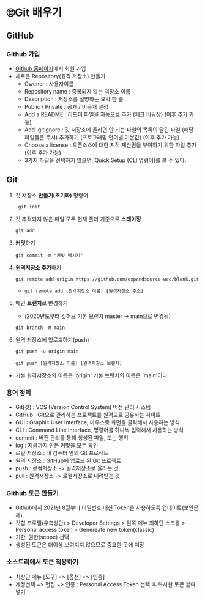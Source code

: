 🙄Git 배우기
===

GitHub
---
### Github 가입
- [Github 홈페이지](https://github.com/)에서 회원 가입
- 새로운 Repository(원격 저장소) 만들기
    - Owener : 사용자이름
    - Repository name : 중복되지 않는 저장소 이름
    - Description : 저장소를 설명하는 요약 한 줄
    - Public / Private : 공개 / 비공개 설정
    - Add a README : 리드미 파일을 자동으로 추가 (체크 비권장)  (이후 추가 가능)
    - Add .gitignore : 깃 저장소에 올리면 안 되는 파일의 목록이 담긴 파일 (해당 파일들은 무시) 추가하기 (프로그래밍 언어별 기본값) (이후 추가 가능)
    - Choose a license : 오픈소스에 대한 지적 재산권을 부여하기 위한 파일 추가 (이후 추가 가능)
    - 3가지 파일을 선택하지 않으면, Quick Setup (CLI 명렁어)를 볼 수 있다.

Git
---

1. 깃 저장소 **만들기(초기화)** 명령어

    ` git init`

2. 깃 추적되지 않은 파일 모두 현재 폴더 기준으로 **스테이징** 

     `git add .`

3. **커밋**하기

    `git commit -m "커밋 메시지"`

4. **원격저장소 추가**하기

    `git remote add origin https://github.com/expandsource-wed/blank.git`

    - `git remote add [원격저장소 이름] [원격저장소 주소]`


5. 메인 **브랜치**로 변경하기
    - (2020년도부터 깃허브 기본 브랜치 master -> main으로 변경됨)

    `git branch -M main`

6. 원격 저장소에 업로드하기(push)

    `git push -u origin main`

    `git push [원격저장소 이름] [원격저장소 브랜치]`

- 기본 원격저장소의 이름은 'origin' 기본 브랜치의 이름은 'main'이다.

### 용어 정리
- Git(깃) : VCS (Version Control System) 버전 관리 시스템
- GitHub : Git으로 관리하는 프로젝트를 원격으로 공유하는 사이트
- GUI : Graphic User Interface, 마우스로 화면을 클릭해서 사용하는 방식
- CLI : Command Line Interface, 명령어를 하나씩 입력해서 사용하는 방식
- commit : 버전 관리를 통해 생성된 파일, 또는 행위
- log : 지금까지 만든 커밋을 모두 확인
- 로컬 저장소 : 내 컴퓨터 안의 Git 프로젝트
- 원격 저장소 : GitHub에 업로드 된 Git 프로젝트
- push : 로컬저장소 -> 원격저장소로 올리는 것
- pull : 원격저장소 -> 로컬저장소로 내려받는 것

### Github 토큰 만들기
- Github에서 2021년 8월부터 비밀번호 대신 Token을 사용하도록 업데이트(보안문제)
- 깃헙 프로필(우측상단) > Developer Settings > 왼쪽 메뉴 최하단 스크롤 > Personal access token > Genereate new token(classic)
- 기한, 권한(scope) 선택
- 생성된 토큰은 더이상 보여지지 않으므로 중요한 곳에 저장

### 소스트리에서 토큰 적용하기
- 최상단 메뉴 [도구] => [옵션] => [인증]
- 계정선택 => 편집 => 인증 : Personal Access Token 선택 후 복사한 토큰 붙여넣기